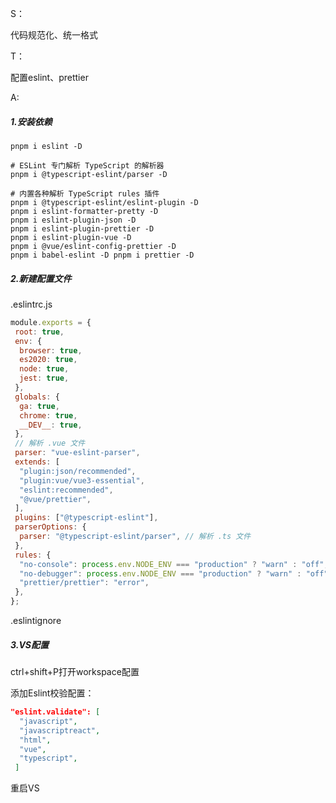 S：

代码规范化、统一格式

T：

配置eslint、prettier

A:

##### 1.安装依赖

```shell
pnpm i eslint -D 

# ESLint 专门解析 TypeScript 的解析器 
pnpm i @typescript-eslint/parser -D 

# 内置各种解析 TypeScript rules 插件 
pnpm i @typescript-eslint/eslint-plugin -D 
pnpm i eslint-formatter-pretty -D 
pnpm i eslint-plugin-json -D 
pnpm i eslint-plugin-prettier -D 
pnpm i eslint-plugin-vue -D 
pnpm i @vue/eslint-config-prettier -D 
pnpm i babel-eslint -D pnpm i prettier -D
```



##### 2.新建配置文件

.eslintrc.js

```javascript
module.exports = {
 root: true,
 env: {
  browser: true,
  es2020: true,
  node: true,
  jest: true,
 },
 globals: {
  ga: true,
  chrome: true,
  __DEV__: true,
 },
 // 解析 .vue 文件
 parser: "vue-eslint-parser",
 extends: [
  "plugin:json/recommended",
  "plugin:vue/vue3-essential",
  "eslint:recommended",
  "@vue/prettier",
 ],
 plugins: ["@typescript-eslint"],
 parserOptions: {
  parser: "@typescript-eslint/parser", // 解析 .ts 文件
 },
 rules: {
  "no-console": process.env.NODE_ENV === "production" ? "warn" : "off",
  "no-debugger": process.env.NODE_ENV === "production" ? "warn" : "off",
  "prettier/prettier": "error",
 },
};
```



.eslintignore

##### 3.VS配置

ctrl+shift+P打开workspace配置

添加Eslint校验配置：

```json
"eslint.validate": [
  "javascript",
  "javascriptreact",
  "html",
  "vue",
  "typescript",
 ]
```



重启VS



